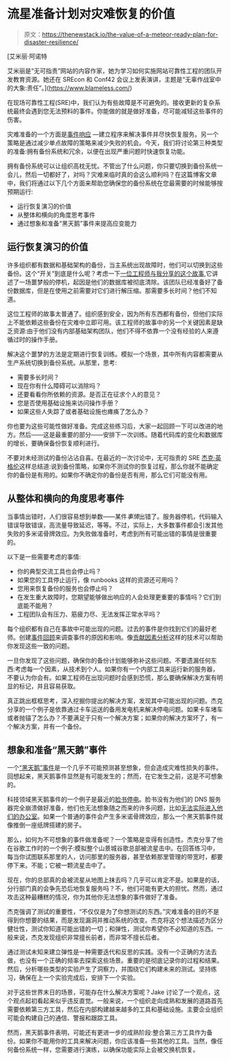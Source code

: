 # 流星准备计划对灾难恢复的价值

> 原文：<https://thenewstack.io/the-value-of-a-meteor-ready-plan-for-disaster-resilience/>

[](https://www.blameless.com/)

 [艾米丽·阿诺特

艾米丽是“无可指责”网站的内容作家，她为学习如何实施网站可靠性工程的团队开发教育资源。她还在 SREcon 和 Conf42 会议上发表演讲，主题是“无辜作战室中的大象:责任”。](https://www.blameless.com/) [](https://www.blameless.com/)

在现场可靠性工程(SRE)中，我们认为有些故障是不可避免的。接收更新的复杂系统最终会遇到您无法预料的事件。你能做的就是做好准备，尽可能减轻这些事件的伤害。

灾难准备的一个方面是[事件响应](https://www.blameless.com/incident-response) —建立程序来解决事件并尽快恢复服务。另一个策略是通过减少单点故障的策略来减少失败的机会。今天，我们将讨论第三种类型的准备:拥有备份系统和冗余，以便在出现严重问题时快速恢复功能。

拥有备份系统可以让组织高枕无忧。不管出了什么问题，你只要切换到备份系统一会儿，然后一切都好了，对吗？灾难来临时真的会这么顺利吗？在这篇博客文章中，我们将通过以下几个方面来帮助您确保您的备份系统在您最需要的时候能够按预期运行:

*   运行恢复演习的价值
*   从整体和横向的角度思考事件
*   通过想象和准备“黑天鹅”事件来提高应变能力

## 运行恢复演习的价值

许多组织都有数据和基础架构的备份，当主系统出现故障时，他们可以切换到这些备份。这个“开关”到底是什么呢？考虑一下[一位工程师与我分享的这个故事](https://www.blameless.com/incident-response/on-call-team-faces-worst-case-sunday-scaries),它讲述了一场噩梦般的停机，起因是他们的数据库被彻底清除。该团队已经准备好了备份数据库，但是在使用之前需要对它们进行解压缩。那需要多长时间？他们不知道。

这位工程师的故事太普通了。组织感到安全，因为所有东西都有备份，但他们实际上不能依赖这些备份在灾难中立即可用。该工程师的故事中的另一个关键因素是缺乏资源:由于他们没有内部基础架构团队，他们不得不依靠一个没有经验的人来遵循过时的操作手册。

解决这个噩梦的方法是定期进行恢复训练。模拟一个场景，其中所有内容都需要从生产系统切换到备份系统。从那里，思考:

*   需要多长时间？
*   现在你有什么障碍可以消除吗？
*   还要看看你所依赖的资源。是否正在征求个人的意见？
*   您是否使用基础设施来访问操作手册？
*   如果这些人失踪了或者基础设施也瘫痪了怎么办？

你也要为这些可能性做好准备。完成这些练习后，大家一起回顾一下可以改进的地方。然后——这是最重要的部分——安排下一次训练。随着代码库的变化和数据库的增长，要确保备份恢复顺利进行。

不要对未经测试的备份沾沾自喜。在最近的一次讨论中，无可指责的 SRE [杰克·英格伦](https://www.linkedin.com/in/zeblith/)这样总结道:说到备份策略，如果你不测试你的恢复过程，那么你就不能确定你的备份是有用的。如果你不确定你的备份是否有用，那么它们可能没有用。

## 从整体和横向的角度思考事件

当事情出错时，人们很容易想到单数——某件*事情*出错了。服务器停机，代码输入错误导致错误，高流量导致延迟，等等。不过，实际上，大多数事件都会引发其他失败的多米诺骨牌效应。为失败做准备时，考虑到所有可能出错的事情是很重要的。

以下是一些需要考虑的事情:

*   你的典型交流工具也会停止吗？
*   如果您的工具停止运行，像 runbooks 这样的资源还可用吗？
*   您用来恢复备份的服务也会停止吗？
*   在发生重大故障时，您期望能够做出响应的人会处理更重要的事情吗？它们到底能不能用？
*   工程团队会有压力、筋疲力尽、无法发挥正常水平吗？

每个组织都有自己在事故中可能出现的问题。过去的事件是你找到它们的最好老师。创建[事件回顾](https://www.blameless.com/product/incident-retrospectives)来调查事件的原因和影响。像[贡献因素分析](https://www.blameless.com/incident-response/how-to-analyze-contributing-factors-blamelessly)这样的技术可以帮助你发现这些一致的问题。

一旦你发现了这些问题，确保你的备份计划能够弥补这些问题。不要遗漏任何东西:考虑每一个因素，从技术到个人。如果你有一个内部工具来运行新的服务器，不要认为你会有。如果工程师在出现问题时会感到恐慌，那么要确保解决方案有明显的标记，并且容易获取。

真正跳出框框思考，深入挖掘你提出的解决方案，发现其中可能出现的问题。杰克分享的一个例子是依靠通过卡车运送的备用发电机来解决停电问题。如果卡车堵车或者抛锚了怎么办？不要满足于只有一个解决方案；如果你的解决方案坏了，有一个解决方案，并有一个备份。

## 想象和准备“黑天鹅”事件

一个[“黑天鹅”事件](https://en.wikipedia.org/wiki/Black_swan_theory)是一个几乎不可能预测甚至想象，但会造成灾难性损失的事件。回想起来，黑天鹅事件显然是有可能发生的；然而，在它发生之前，这是不可想象的。

科技领域黑天鹅事件的一个例子是最近的[脸书停电](https://en.wikipedia.org/wiki/2021_Facebook_outage)。脸书没有为他们的 DNS 服务器完全崩溃做好准备，他们也无法想象随之而来的许多问题，比如[无法实际进入他们的办公室](https://futurism.com/the-byte/facebook-employees-have-reportedly-been-locked-out)。如果一个普通的事件会产生多米诺骨牌效应，那么一个黑天鹅事件就像推倒一座纸牌搭建的房子。

那么，如何为不可想象的事件做准备呢？一个策略是变得有创造性。杰克分享了他在谷歌工作时的一个例子:模拟整个山景城谷歌总部被流星击中。在回答练习中，每当你试图联系那里的人，访问那里的服务器，甚至依赖那里管理的带宽时，都要停下来。不能；它被一颗流星击中了。

现在，你的总部真的会被流星从地图上抹去吗？几乎可以肯定不是。如果是的话，分行部门真的会争先恐后地恢复服务吗？不，他们可能有更大的担忧。然而，通过攻击这种最糟糕的情况，你为其他你无法想象的事件做好了准备。

杰克强调了测试的重要性，“不仅仅是为了你想测试的东西。”灾难准备的目的不是得到你想要的结果，而是发现漏洞并推动系统的改变。杰克将这个想法描述为区分健壮性，测试你知道可能出错的一切；和弹性，测试你希望你不必知道的东西。一般来说，杰克发现组织非常擅长前者，而非常不擅长后者。

通过测试未知来建立弹性是一种需要迭代和反思的实践。没有一个正确的方法去做，也没有一个正确的频率去探索这些场景。重要的是彻底记录你的过程和结果。然后，分析哪些类型的实验产生了洞察力，并围绕它们构建未来的测试。坚持练习，确保在上一个实验完成后，安排下一个实验。

对于这些世界末日的场景，可能存在什么解决方案呢？Jake 讨论了一个观点，这个观点起初看起来似乎违反直觉。一般来说，一个组织走向成熟和发展的道路首先需要依赖第三方工具，然后在内部构建越来越多的工具和基础设施。主要企业组织可能会构建自己的通信、警报和跟踪工具。

然而，黑天鹅事件表明，可能还有更进一步的成熟阶段:整合第三方工具作为备份。如果你不能用你的工具来解决问题，你应该准备一些其他的工具。当然，像任何备份系统一样，您需要进行演练，以确保功能实际上会被交换机恢复。

<svg xmlns:xlink="http://www.w3.org/1999/xlink" viewBox="0 0 68 31" version="1.1"><title>Group</title> <desc>Created with Sketch.</desc></svg>